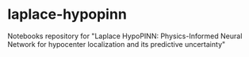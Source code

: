 # laplace-hypopinn
Notebooks repository for "Laplace HypoPINN: Physics-Informed Neural Network for hypocenter localization and its predictive uncertainty"
